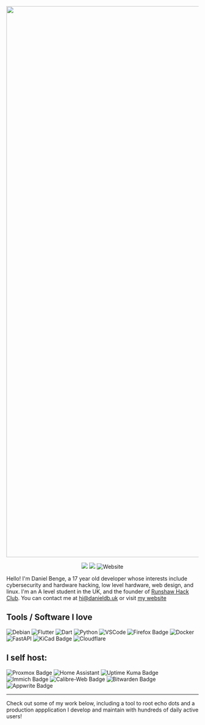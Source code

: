 <p align="center">
  <img width="1440" src="https://github.com/user-attachments/assets/4540bcda-d22e-4577-ab74-83c213c1e886" alt="Banner - Caption is hello, world!">
</p>

<p align="center">
  <img src="https://img.shields.io/badge/dynamic/json?url=https%3A%2F%2Fraw.githubusercontent.com%2FDragon863%2FDragon863%2Fmain%2Fstars.json&query=%24.totalStars&style=flat-square&label=Total%20Stars%3A%20&labelColor=%23000000&color=%23FF0000"></img>
  <img src="https://img.shields.io/badge/Visit-red?style=flat-square&label=Website%3A%20&labelColor=%23000000&color=%23FF0000&link=https%3A%2F%2Fdanieldb.uk"></img>
  <img alt="Website" src="https://img.shields.io/website?url=https%3A%2F%2Fdanieldb.uk&up_message=Online&down_message=Error&style=flat-square&label=Status&labelColor=%23000000">


</p>

Hello! I'm Daniel Benge, a 17 year old developer whose interests include cybersecurity and hardware hacking, low level hardware, web design, and linux. I'm an A level student in the UK, and the founder of [Runshaw Hack Club](http://runshaw.hackclub.com/).
You can contact me at [hi@danieldb.uk](mailto:hi@danieldb.uk) or visit [my website ](https://danieldb.uk/)

## Tools / Software I love

![Debian](https://img.shields.io/badge/Debian-D70A53?style=for-the-badge&logo=debian&logoColor=white)
![Flutter](https://img.shields.io/badge/Flutter-%2302569B.svg?style=for-the-badge&logo=Flutter&logoColor=white)
![Dart](https://img.shields.io/badge/dart-%230175C2.svg?style=for-the-badge&logo=dart&logoColor=white)
![Python](https://img.shields.io/badge/python-3670A0?style=for-the-badge&logo=python&logoColor=ffdd54)
![VSCode](https://img.shields.io/badge/VSCode-0078d7.svg?style=for-the-badge&logo=vscode&logoColor=white)
![Firefox Badge](https://img.shields.io/badge/Firefox-FF7139?logo=firefox&logoColor=fff&style=for-the-badge)
![Docker](https://img.shields.io/badge/docker-%230db7ed.svg?style=for-the-badge&logo=docker&logoColor=white)
![FastAPI](https://img.shields.io/badge/FastAPI-009485.svg?style=for-the-badge&logo=fastapi&logoColor=white)
![KiCad Badge](https://img.shields.io/badge/KiCad-314CB0?logo=kicad&logoColor=fff&style=for-the-badge)
![Cloudflare](https://img.shields.io/badge/Cloudflare-EB7C1F?logo=cloudflare&logoColor=fff&style=for-the-badge)

## I self host:

![Proxmox Badge](https://img.shields.io/badge/Proxmox-E57000?logo=proxmox&logoColor=fff&style=for-the-badge)
![Home Assistant](https://img.shields.io/badge/home%20assistant-%2341BDF5.svg?style=for-the-badge&logo=home-assistant&logoColor=white)
![Uptime Kuma Badge](https://img.shields.io/badge/Uptime%20Kuma-5CDD8B?logo=uptimekuma&logoColor=fff&style=for-the-badge)
![Immich Badge](https://img.shields.io/badge/Immich-4250AF?logo=immich&logoColor=fff&style=for-the-badge)
![Calibre-Web Badge](https://img.shields.io/badge/Calibre--Web-45B29D?logo=calibreweb&logoColor=fff&style=for-the-badge)
![Bitwarden Badge](https://img.shields.io/badge/Bitwarden-175DDC?logo=bitwarden&logoColor=fff&style=for-the-badge)
![Appwrite Badge](https://img.shields.io/badge/Appwrite-FD366E?logo=appwrite&logoColor=fff&style=for-the-badge)

---

Check out some of my work below, including a tool to root echo dots and a production appplication I develop and maintain with hundreds of daily active users!
